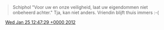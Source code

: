 > Schiphol "Voor uw en onze veiligheid, laat uw eigendommen niet onbeheerd achter\." Tja, kan niet anders\. Vriendin blijft thuis immers :\-\(

<img src="../../media/tweet.ico" width="12" /> [Wed Jan 25 12:47:29 +0000 2012](https://twitter.com/DromerDenker/status/162154622113431552)